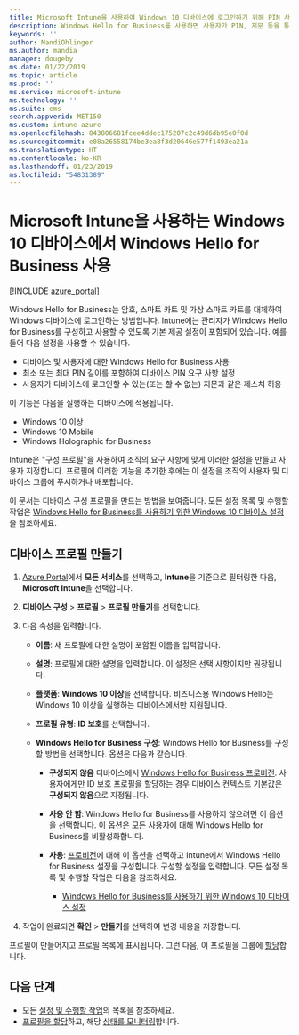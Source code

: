 ```yaml
---
title: Microsoft Intune을 사용하여 Windows 10 디바이스에 로그인하기 위해 PIN 사용 - Azure | Microsoft Docs
description: Windows Hello for Business를 사용하면 사용자가 PIN, 지문 등을 통해 디바이스에 로그인할 수 있습니다. 이러한 설정을 사용하여 Intune for Windows 10 디바이스에 ID 보호 구성 프로필을 만들고 해당 프로필을 사용자 그룹 및 디바이스 그룹에 할당합니다.
keywords: ''
author: MandiOhlinger
ms.author: mandia
manager: dougeby
ms.date: 01/22/2019
ms.topic: article
ms.prod: ''
ms.service: microsoft-intune
ms.technology: ''
ms.suite: ems
search.appverid: MET150
ms.custom: intune-azure
ms.openlocfilehash: 843806681fcee4ddec175207c2c49d6db95e0f0d
ms.sourcegitcommit: e08a26558174be3ea8f3d20646e577f1493ea21a
ms.translationtype: HT
ms.contentlocale: ko-KR
ms.lasthandoff: 01/23/2019
ms.locfileid: "54831389"
---
```

# <a name="use-windows-hello-for-business-on-windows-10-devices-with-microsoft-intune"></a>Microsoft Intune을 사용하는 Windows 10 디바이스에서 Windows Hello for Business 사용

[!INCLUDE [azure_portal](./includes/azure_portal.md)]

Windows Hello for Business는 암호, 스마트 카트 및 가상 스마트 카트를 대체하여 Windows 디바이스에 로그인하는 방법입니다. Intune에는 관리자가 Windows Hello for Business를 구성하고 사용할 수 있도록 기본 제공 설정이 포함되어 있습니다. 예를 들어 다음 설정을 사용할 수 있습니다.

- 디바이스 및 사용자에 대한 Windows Hello for Business 사용
- 최소 또는 최대 PIN 길이를 포함하여 디바이스 PIN 요구 사항 설정
- 사용자가 디바이스에 로그인할 수 있는(또는 할 수 없는) 지문과 같은 제스처 허용

이 기능은 다음을 실행하는 디바이스에 적용됩니다.

- Windows 10 이상
- Windows 10 Mobile
- Windows Holographic for Business

Intune은 "구성 프로필"을 사용하여 조직의 요구 사항에 맞게 이러한 설정을 만들고 사용자 지정합니다. 프로필에 이러한 기능을 추가한 후에는 이 설정을 조직의 사용자 및 디바이스 그룹에 푸시하거나 배포합니다.

이 문서는 디바이스 구성 프로필을 만드는 방법을 보여줍니다. 모든 설정 목록 및 수행할 작업은 [Windows Hello for Business를 사용하기 위한 Windows 10 디바이스 설정](identity-protection-windows-settings.md)을 참조하세요.

## <a name="create-the-device-profile"></a>디바이스 프로필 만들기

1. [Azure Portal](https://portal.azure.com)에서 **모든 서비스**를 선택하고, **Intune**을 기준으로 필터링한 다음, **Microsoft Intune**을 선택합니다.
2. **디바이스 구성** > **프로필** > **프로필 만들기**를 선택합니다.
3. 다음 속성을 입력합니다.

    - **이름**: 새 프로필에 대한 설명이 포함된 이름을 입력합니다.
    - **설명**: 프로필에 대한 설명을 입력합니다. 이 설정은 선택 사항이지만 권장됩니다.
    - **플랫폼**: **Windows 10 이상**을 선택합니다. 비즈니스용 Windows Hello는 Windows 10 이상을 실행하는 디바이스에서만 지원됩니다.
    - **프로필 유형**: **ID 보호**를 선택합니다.
    - **Windows Hello for Business 구성**: Windows Hello for Business를 구성할 방법을 선택합니다. 옵션은 다음과 같습니다.

        - **구성되지 않음** 디바이스에서 [Windows Hello for Business 프로비전](https://docs.microsoft.com/windows/security/identity-protection/hello-for-business/hello-how-it-works-provisioning). 사용자에게만 ID 보호 프로필을 할당하는 경우 디바이스 컨텍스트 기본값은 **구성되지 않음**으로 지정됩니다.
        - **사용 안 함**: Windows Hello for Business를 사용하지 않으려면 이 옵션을 선택합니다. 이 옵션은 모든 사용자에 대해 Windows Hello for Business를 비활성화합니다.
        - **사용**: [프로비전]((https://docs.microsoft.com/windows/security/identity-protection/hello-for-business/hello-how-it-works-provisioning))에 대해 이 옵션을 선택하고 Intune에서 Windows Hello for Business 설정을 구성합니다. 구성할 설정을 입력합니다. 모든 설정 목록 및 수행할 작업은 다음을 참조하세요.

            - [Windows Hello for Business를 사용하기 위한 Windows 10 디바이스 설정](identity-protection-windows-settings.md)

4. 작업이 완료되면 **확인** > **만들기**를 선택하여 변경 내용을 저장합니다.

프로필이 만들어지고 프로필 목록에 표시됩니다. 그런 다음, 이 프로필을 그룹에 [할당](device-profile-assign.md)합니다.

<!--  Removing image as part of design review; retaining source until we known the disposition.

## Example of device restriction settings

In this high-level example, you'll create a device restriction policy that blocks the use of the built-in camera app on Android devices.

![How to disable the camera on Android devices](./media/disable-android-camera.png)

-->

## <a name="next-steps"></a>다음 단계

- 모든 [설정 및 수행할 작업](identity-protection-windows-settings.md)의 목록을 참조하세요.
- [프로필을 할당](device-profile-assign.md)하고, 해당 [상태를 모니터링](device-profile-monitor.md)합니다.